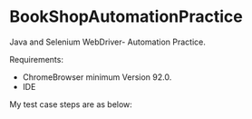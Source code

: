 # BookShopAutomationPractice
Java and Selenium WebDriver- Automation Practice.

Requirements:
- ChromeBrowser minimum Version 92.0.
- IDE 

My test case steps are as below:


